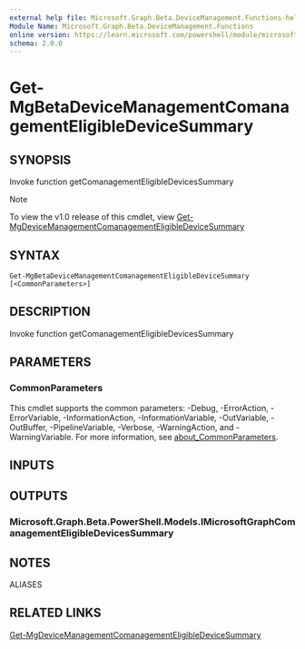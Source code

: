 ```yaml
---
external help file: Microsoft.Graph.Beta.DeviceManagement.Functions-help.xml
Module Name: Microsoft.Graph.Beta.DeviceManagement.Functions
online version: https://learn.microsoft.com/powershell/module/microsoft.graph.beta.devicemanagement.functions/get-mgbetadevicemanagementcomanagementeligibledevicesummary
schema: 2.0.0
---
```


# Get-MgBetaDeviceManagementComanagementEligibleDeviceSummary

## SYNOPSIS
Invoke function getComanagementEligibleDevicesSummary

> [!NOTE]
> To view the v1.0 release of this cmdlet, view [Get-MgDeviceManagementComanagementEligibleDeviceSummary](/powershell/module/Microsoft.Graph.DeviceManagement.Functions/Get-MgDeviceManagementComanagementEligibleDeviceSummary?view=graph-powershell-v1.0)

## SYNTAX

```
Get-MgBetaDeviceManagementComanagementEligibleDeviceSummary [<CommonParameters>]
```

## DESCRIPTION
Invoke function getComanagementEligibleDevicesSummary

## PARAMETERS

### CommonParameters
This cmdlet supports the common parameters: -Debug, -ErrorAction, -ErrorVariable, -InformationAction, -InformationVariable, -OutVariable, -OutBuffer, -PipelineVariable, -Verbose, -WarningAction, and -WarningVariable. For more information, see [about_CommonParameters](http://go.microsoft.com/fwlink/?LinkID=113216).

## INPUTS

## OUTPUTS

### Microsoft.Graph.Beta.PowerShell.Models.IMicrosoftGraphComanagementEligibleDevicesSummary
## NOTES

ALIASES

## RELATED LINKS
[Get-MgDeviceManagementComanagementEligibleDeviceSummary](/powershell/module/Microsoft.Graph.DeviceManagement.Functions/Get-MgDeviceManagementComanagementEligibleDeviceSummary?view=graph-powershell-v1.0)

